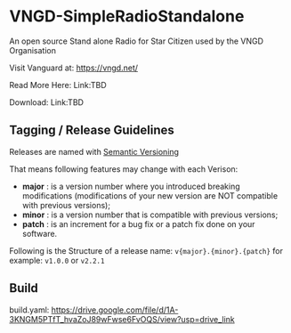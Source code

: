 # VNGD-SimpleRadioStandalone
An open source Stand alone Radio for Star Citizen used by the VNGD Organisation

Visit Vanguard at: https://vngd.net/

Read More Here: Link:TBD

Download: Link:TBD

## Tagging / Release Guidelines
Releases are named with [Semantic Versioning](https://devconnected.com/how-to-create-git-tags/#:~:text=In%20order%20to%20create%20a,that%20you%20want%20to%20create.&text=As%20an%20example%2C%20let's%20say,command%20and%20specify%20the%20tagname)

That means following features may change with each Verison:
* **major** : is a version number where you introduced breaking modifications (modifications of your new version are NOT compatible with previous versions);
* **minor** : is a version number that is compatible with previous versions;
* **patch** : is an increment for a bug fix or a patch fix done on your software.

Following is the Structure of a release name: `v{major}.{minor}.{patch}` for example: `v1.0.0` or `v2.2.1`
## Build

build.yaml: https://drive.google.com/file/d/1A-3KNGM5PTfT_hvaZoJ89wFwse6FvOQS/view?usp=drive_link 
